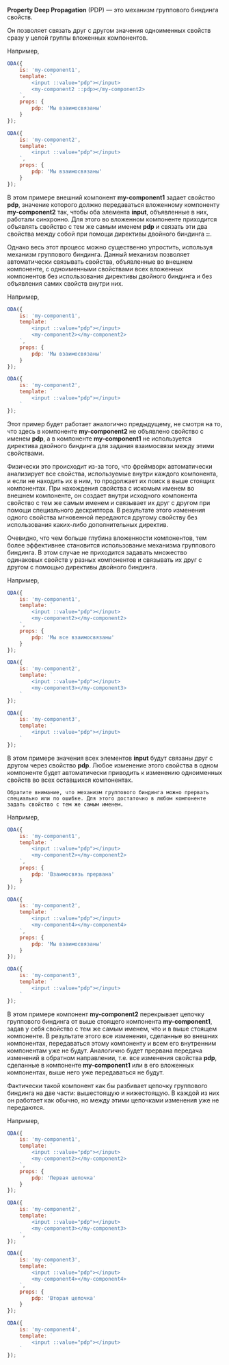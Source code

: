 ﻿**Property Deep Propagation** (PDP) — это механизм группового биндинга свойств.

Он позволяет связать друг с другом значения одноименных свойств сразу у целой группы вложенных компонентов.

Например,

```javascript _run_line_edit_[my-component1.js]
ODA({
    is: 'my-component1',
    template: `
        <input ::value="pdp"></input>
        <my-component2 ::pdp></my-component2>
    `,
    props: {
        pdp: 'Мы взаимосвязаны'
    }
});

ODA({
    is: 'my-component2',
    template: `
        <input ::value="pdp"></input>
    `,
    props: {
        pdp: 'Мы взаимосвязаны'
    }
});
```

В этом примере внешний компонент **my-component1** задает свойство **pdp**, значение которого должно передаваться вложенному компоненту **my-component2** так, чтобы оба элемента **input**, объявленные в них, работали синхронно. Для этого во вложенном компоненте приходится объявлять свойство с тем же самым именем **pdp** и связать эти два свойства между собой при помощи директивы двойного биндинга **::**.

Однако весь этот процесс можно существенно упростить, используя механизм группового биндинга. Данный механизм позволяет автоматически связывать свойства, объявленные во внешнем компоненте, с одноименными свойствами всех вложенных компонентов без использования директивы двойного биндинга и без объявления самих свойств внутри них.

Например,

```javascript _run_line_edit_[my-component1.js]
ODA({
    is: 'my-component1',
    template: `
        <input ::value="pdp"></input>
        <my-component2></my-component2>
    `,
    props: {
        pdp: 'Мы взаимосвязаны'
    }
});

ODA({
    is: 'my-component2',
    template: `
        <input ::value="pdp"></input>
    `
});
```

Этот пример будет работает аналогично предыдущему, не смотря на то, что здесь в компоненте **my-component2** не объявлено свойство с именем **pdp**, а в компоненте **my-component1** не используется директива двойного биндинга для задания взаимосвязи между этими свойствами.

Физически это происходит из-за того, что фреймворк автоматически анализирует все свойства, используемые внутри каждого компонента, и если не находить их в ним, то продолжает их поиск в выше стоящих компонентах. При нахождения свойства с искомым именем во внешнем компоненте, он создает внутри исходного компонента свойство с тем же самым именем и связывает их друг с другом при помощи специального дескриптора. В результате этого изменения одного свойства мгновенной передаются другому свойству без использования каких-либо дополнительных директив.

Очевидно, что чем больше глубина вложенности компонентов, тем более эффективнее становится  использование механизма группового биндинга. В этом случае не приходится задавать множество одинаковых свойств у разных компонентов и связывать их друг с другом с помощью директивы двойного биндинга.

Например,

```javascript _run_line_edit_[my-component1.js]
ODA({
    is: 'my-component1',
    template: `
        <input ::value="pdp"></input>
        <my-component2></my-component2>
    `,
    props: {
        pdp: 'Мы все взаимосвязаны'
    }
});

ODA({
    is: 'my-component2',
    template: `
        <input ::value="pdp"></input>
        <my-component3></my-component3>
    `
});

ODA({
    is: 'my-component3',
    template: `
        <input ::value="pdp"></input>
    `
});
```

В этом примере значения всех элементов **input** будут связаны друг с другом через свойство **pdp**. Любое изменение этого свойства в одном компоненте будет автоматически приводить к изменению одноименных свойств во всех оставшихся компонентах.

```warning_md
Обратите внимание, что механизм группового биндинга можно прервать специально или по ошибке. Для этого достаточно в любом компоненте задать свойство с тем же самым именем.
```

Например,

```javascript _run_line_edit_[my-component1.js]
ODA({
    is: 'my-component1',
    template: `
        <input ::value="pdp"></input>
        <my-component2></my-component2>
    `,
    props: {
        pdp: 'Взаимосвязь прервана'
    }
});

ODA({
    is: 'my-component2',
    template: `
        <input ::value="pdp"></input>
        <my-component4></my-component4>
    `,
    props: {
        pdp: 'Мы взаимосвязаны'
    }
});

ODA({
    is: 'my-component3',
    template: `
        <input ::value="pdp"></input>
    `
});
```

В этом примере компонент **my-component2** перекрывает цепочку группового биндинга от выше стоящего компонента **my-component1**, задав у себя свойство с тем же самым именем, что и в выше стоящем компоненте. В результате этого все изменения, сделанные во внешних компонентах, передаваться этому компоненту и всем его внутренним компонентам уже не будут. Аналогично будет прервана передача изменений в обратном направлении, т.е. все изменения свойства **pdp**, сделанные в компоненте **my-component1** или в его вложенных компонентах, выше него уже передаваться не будут.

Фактически такой компонент как бы разбивает цепочку группового биндинга на две части: вышестоящую и нижестоящую. В каждой из них он работает как обычно, но между этими цепочками изменения уже не передаются.

Например,

```javascript _run_line_edit_[my-component1.js]
ODA({
    is: 'my-component1',
    template: `
        <input ::value="pdp"></input>
        <my-component2></my-component2>
    `,
    props: {
        pdp: 'Первая цепочка'
    }
});

ODA({
    is: 'my-component2',
    template: `
        <input ::value="pdp"></input>
        <my-component3></my-component3>
    `,
});

ODA({
    is: 'my-component3',
    template: `
        <input ::value="pdp"></input>
        <my-component4></my-component4>
    `,
    props: {
        pdp: 'Вторая цепочка'
    }
});

ODA({
    is: 'my-component4',
    template: `
        <input ::value="pdp"></input>
    `
});
```
